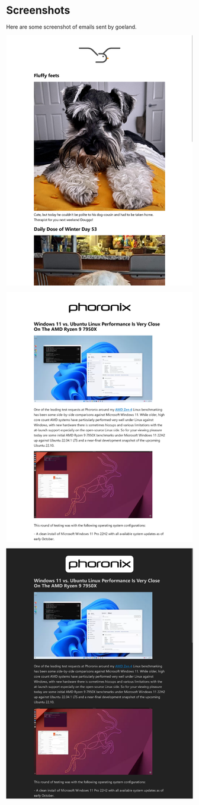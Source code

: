 # Screenshots

Here are some screenshot of emails sent by goeland.

![Puppies](screenshots/puppies.png)

![Phoronix](screenshots/phoronix.png)

![Phoronix](screenshots/phoronix_dark.png)

